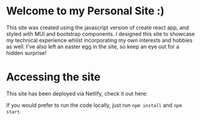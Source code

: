 # Welcome to my Personal Site :)

This site was created using the javascript version of create react app, and styled with MUI and bootstrap components. I designed this site to showcase my technical experience whilst incorporating my own interests and hobbies as well. I've also left an easter egg in the site, so keep an eye out for a hidden surprise!

# Accessing the site

This site has been deployed via Netlify, check it out here: 

If you would prefer to run the code locally, just run `npm install` and `npm start`.
